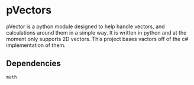 # pVectors

pVector is a python module designed to help handle vectors, and calculations around them in a simple way. It is written in python and at the moment only supports 2D vectors. This project bases vactors off of the c# implementation of them.

## Dependencies

```text
math
```
